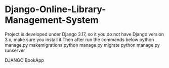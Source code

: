 # Django-Online-Library-Management-System


Project is developed under Django 3.17, so it you do not have Django version 3.x, make sure you install it.Then after run the commands below
python manage.py makemigrations
python manage.py migrate
python manage.py runserver



DJANGO BookApp


